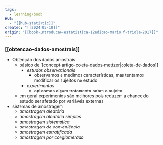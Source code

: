 ```yaml
---
tags:
  - learning/book
HUB:
  - "[[hub-statistic]]"
created: "[[2024-05-10]]"
origin: "[[book-introducao-estatistica-12edicao-mario-f-triola-2017]]"
---
```

### [[obtencao-dados-amostrais]]

- Obtenção dos dados amostrais
	- básico de [[concept-artigo-coleta-dados-mettzer|coleta-de-dados]]
		- *estudos observacionais*
			- observamos e medimos características, mas tentamos modificar os sujeitos no estudo
		- *experimentos*
			- aplicamos algum tratamento sobre o sujeito
	- em geral experimentos são melhores pois reduzem a chance do estudo ser afetado por variáveis externas
- sistemas de amostragem
	- *amostragem aleatória*
	- *amostragem aleatória simples*
	- *amostragem sistemática*
	- *amostragem de conveniência*
	- *amostragem estratificada*
	- *amostragem por conglomerado*
